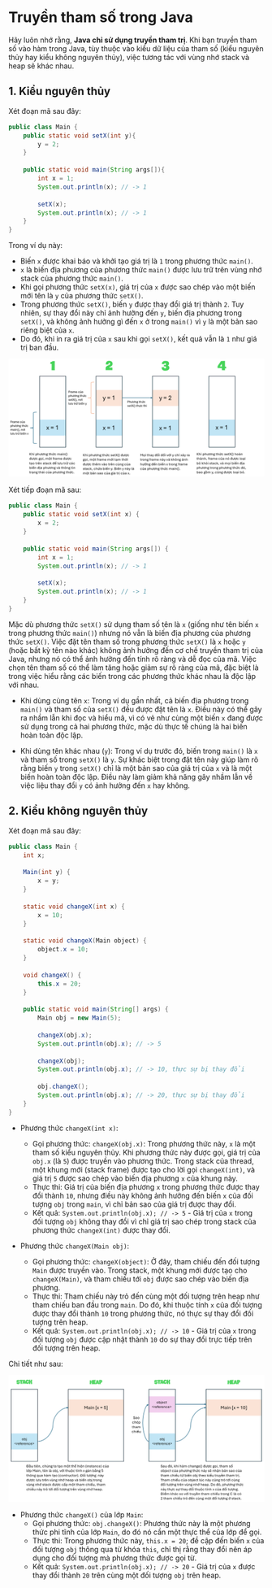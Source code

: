 # Truyền tham số trong Java

Hãy luôn nhớ rằng, **Java chỉ sử dụng truyền tham trị**. Khi bạn truyền tham số vào hàm trong Java, tùy thuộc vào kiểu dữ liệu của tham số (kiểu nguyên thủy hay kiểu không nguyên thủy), việc tương tác với vùng nhớ stack và heap sẽ khác nhau.

## 1. Kiểu nguyên thủy

Xét đoạn mã sau đây:

```java
public class Main {
    public static void setX(int y){
        y = 2;
    }

    public static void main(String args[]){
        int x = 1;
        System.out.println(x); // -> 1

        setX(x);
        System.out.println(x); // -> 1
    }  
}
```

Trong ví dụ này:

- Biến `x` được khai báo và khởi tạo giá trị là `1` trong phương thức `main()`.
- `x` là biến địa phương của phương thức `main()` được lưu trữ trên vùng nhớ stack của phương thức `main()`.
- Khi gọi phương thức `setX(x)`, giá trị của `x` được sao chép vào một biến mới tên là `y` của phương thức `setX()`.
- Trong phương thức `setX()`, biến `y` được thay đổi giá trị thành `2`. Tuy nhiên, sự thay đổi này chỉ ảnh hưởng đến `y`, biến địa phương trong `setX()`, và không ảnh hưởng gì đến `x` ở trong `main()` vì `y` là một bản sao riêng biệt của `x`.
- Do đó, khi in ra giá trị của `x` sau khi gọi `setX()`, kết quả vẫn là `1` như giá trị ban đầu.

<div align = "center">

![Minh họa 4](images\04.png)

</div>

Xét tiếp đoạn mã sau:

```java
public class Main {
    public static void setX(int x) {
        x = 2;
    }

    public static void main(String args[]) {
        int x = 1;
        System.out.println(x); // -> 1

        setX(x);
        System.out.println(x); // -> 1
    }  
}
```

Mặc dù phương thức `setX()` sử dụng tham số tên là `x` (giống như tên biến `x` trong phương thức `main()`) nhưng nó vẫn là biến địa phương của phương thức `setX()`. Việc đặt tên tham số trong phương thức `setX()` là `x` hoặc `y` (hoặc bất kỳ tên nào khác) không ảnh hưởng đến cơ chế truyền tham trị của Java, nhưng nó có thể ảnh hưởng đến tính rõ ràng và dễ đọc của mã. Việc chọn tên tham số có thể làm tăng hoặc giảm sự rõ ràng của mã, đặc biệt là trong việc hiểu rằng các biến trong các phương thức khác nhau là độc lập với nhau.

- Khi dùng cùng tên `x`: Trong ví dụ gần nhất, cả biến địa phương trong `main()` và tham số của `setX()` đều được đặt tên là `x`. Điều này có thể gây ra nhầm lẫn khi đọc và hiểu mã, vì có vẻ như cùng một biến `x` đang được sử dụng trong cả hai phương thức, mặc dù thực tế chúng là hai biến hoàn toàn độc lập.

- Khi dùng tên khác nhau (`y`): Trong ví dụ trước đó, biến trong `main()` là `x` và tham số trong `setX()` là `y`. Sự khác biệt trong đặt tên này giúp làm rõ rằng biến `y` trong `setX()` chỉ là một bản sao của giá trị của `x` và là một biến hoàn toàn độc lập. Điều này làm giảm khả năng gây nhầm lẫn về việc liệu thay đổi `y` có ảnh hưởng đến `x` hay không.

## 2. Kiểu không nguyên thủy

Xét đoạn mã sau đây:

```java
public class Main {
    int x;

    Main(int y) {
        x = y;
    }

    static void changeX(int x) {
        x = 10;
    }

    static void changeX(Main object) {
        object.x = 10;
    }

    void changeX() {
        this.x = 20;
    }

    public static void main(String[] args) {
        Main obj = new Main(5);

        changeX(obj.x);
        System.out.println(obj.x); // -> 5

        changeX(obj);
        System.out.println(obj.x); // -> 10, thực sự bị thay đổi

        obj.changeX();
        System.out.println(obj.x); // -> 20, thực sự bị thay đổi
    }
}
```

- Phương thức `changeX(int x)`:
  - Gọi phương thức: `changeX(obj.x)`: Trong phương thức này, `x` là một tham số kiểu nguyên thủy. Khi phương thức này được gọi, giá trị của `obj.x` (là `5`) được truyền vào phương thức. Trong stack của thread, một khung mới (stack frame) được tạo cho lời gọi `changeX(int)`, và giá trị `5` được sao chép vào biến địa phương `x` của khung này.
  - Thực thi: Giá trị của biến địa phương `x` trong phương thức được thay đổi thành `10`, nhưng điều này không ảnh hưởng đến biến `x` của đối tượng `obj` trong `main`, vì chỉ bản sao của giá trị được thay đổi.
  - Kết quả: `System.out.println(obj.x); // -> 5` - Giá trị của `x` trong đối tượng `obj` không thay đổi vì chỉ giá trị sao chép trong stack của phương thức `changeX(int)` được thay đổi.

- Phương thức `changeX(Main obj)`:
  - Gọi phương thức: `changeX(object)`: Ở đây, tham chiếu đến đối tượng `Main` được truyền vào. Trong stack, một khung mới được tạo cho `changeX(Main)`, và tham chiếu tới `obj` được sao chép vào biến địa phương.
  - Thực thi: Tham chiếu này trỏ đến cùng một đối tượng trên heap như tham chiếu ban đầu trong `main`. Do đó, khi thuộc tính `x` của đối tượng được thay đổi thành `10` trong phương thức, nó thực sự thay đổi đối tượng trên heap.
  - Kết quả: `System.out.println(obj.x); // -> 10` - Giá trị của `x` trong đối tượng `obj` được cập nhật thành `10` do sự thay đổi trực tiếp trên đối tượng trên heap.

Chi tiết như sau:

<div align = "center">

![Minh họa 5](images\05.png)

</div>

- Phương thức `changeX()` của lớp `Main`:
  - Gọi phương thức: `obj.changeX()`: Phương thức này là một phương thức phi tĩnh của lớp `Main`, do đó nó cần một thực thể của lớp để gọi.
  - Thực thi: Trong phương thức này, `this.x = 20`; đề cập đến biến `x` của đối tượng `obj` thông qua từ khóa `this`, chỉ thị rằng thay đổi nên áp dụng cho đối tượng mà phương thức được gọi từ.
  - Kết quả: `System.out.println(obj.x); // -> 20` - Giá trị của `x` được thay đổi thành `20` trên cùng một đối tượng `obj` trên heap.
